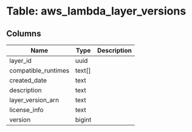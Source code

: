 
# Table: aws_lambda_layer_versions

## Columns
| Name        | Type           | Description  |
| ------------- | ------------- | -----  |
|layer_id|uuid||
|compatible_runtimes|text[]||
|created_date|text||
|description|text||
|layer_version_arn|text||
|license_info|text||
|version|bigint||
